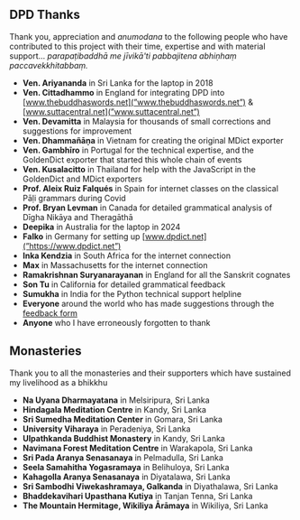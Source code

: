 ## DPD Thanks

Thank you, appreciation and _anumodana_ to the following people who have
contributed to this project with their time, expertise and with material
support… _parapaṭibaddhā me jīvikā'ti pabbajitena abhiṇhaṃ paccavekkhitabbaṃ._

  *  **Ven. Ariyananda** in Sri Lanka for the laptop in 2018
  *  **Ven. Cittadhammo** in England for integrating DPD into [www.thebuddhaswords.net](”www.thebuddhaswords.net”) & [www.suttacentral.net](”www.suttacentral.net”)
  *  **Ven. Devamitta** in Malaysia for thousands of small corrections and suggestions for improvement
  *  **Ven. Dhammañāṇa** in Vietnam for creating the original MDict exporter
  *  **Ven. Gambhīro** in Portugal for the technical expertise, and the GoldenDict exporter that started this whole chain of events
  *  **Ven. Kusalacitto** in Thailand for help with the JavaScript in the GoldenDict and MDict exporters
  *  **Prof. Aleix Ruiz Falqués** in Spain for internet classes on the classical Pāḷi grammars during Covid
  *  **Prof. Bryan Levman** in Canada for detailed grammatical analysis of Dīgha Nikāya and Theragāthā
  *  **Deepika** in Australia for the laptop in 2024
  *  **Falko** in Germany for setting up [www.dpdict.net](”https://www.dpdict.net”)
  *  **Inka Kendzia** in South Africa for the internet connection
  *  **Max** in Massachusetts for the internet connection
  *  **Ramakrishnan Suryanarayanan** in England for all the Sanskrit cognates
  *  **Son Tu** in California for detailed grammatical feedback
  *  **Sumukha** in India for the Python technical support helpline
  *  **Everyone** around the world who has made suggestions through the [feedback form](”https://docs.google.com/forms/d/e/1FAIpQLSf9boBe7k5tCwq7LdWgBHHGIPVc4ROO5yjVDo1X5LDAxkmGWQ/viewform”)
  *  **Anyone** who I have erroneously forgotten to thank

## Monasteries

Thank you to all the monasteries and their supporters which have sustained my
livelihood as a bhikkhu

  *  **Na Uyana Dharmayatana** in Melsiripura, Sri Lanka
  *  **Hindagala Meditation Centre** in Kandy, Sri Lanka
  *  **Sri Sumedha Meditation Center** in Gomara, Sri Lanka
  *  **University Viharaya** in Peradeniya, Sri Lanka
  *  **Ulpathkanda Buddhist Monastery** in Kandy, Sri Lanka
  *  **Navimana Forest Meditation Centre** in Warakapola, Sri Lanka
  *  **Sri Pada Aranya Senasanaya** in Pelmadulla, Sri Lanka
  *  **Seela Samahitha Yogasramaya** in Belihuloya, Sri Lanka
  *  **Kahagolla Aranya Senasanaya** in Diyatalawa, Sri Lanka
  *  **Sri Sambodhi Viwekashramaya, Galkanda** in Diyathalawa, Sri Lanka
  *  **Bhaddekavihari Upasthana Kutiya** in Tanjan Tenna, Sri Lanka
  *  **The Mountain Hermitage, Wikiliya Ārāmaya** in Wikiliya, Sri Lanka

